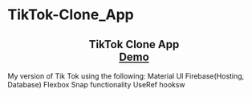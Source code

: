 # TikTok-Clone_App

<h2 align="center">
  TikTok Clone App <br/>
  <a href="https://portfolio-ashy-nine-16.vercel.app/" target="_blank">Demo</a>
</h2>



My version of Tik Tok using the following:
Material UI
Firebase(Hosting, Database)
Flexbox
Snap functionality
UseRef hooksw
